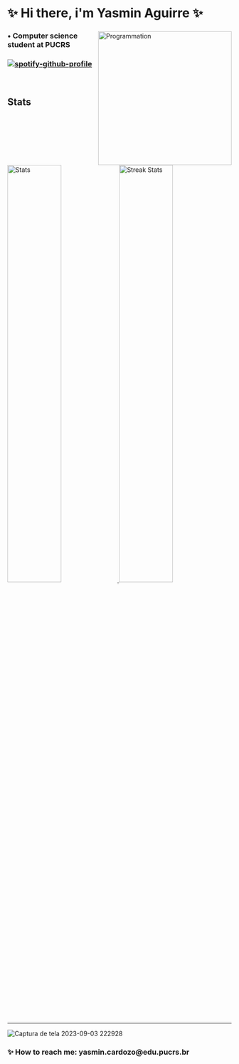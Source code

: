 <!--
**4gu1rr3/4gu1rr3** is a ✨ _special_ ✨ repository because its `README.md` (this file) appears on your GitHub profile.

Here are some ideas to get you started:

- 🔭 I’m currently working on ...
- 🌱 I’m currently learning ...
- 👯 I’m looking to collaborate on ...
- 🤔 I’m looking for help with ...
- 💬 Ask me about ...
- 📫 How to reach me: ...
- 😄 Pronouns: ...
- ⚡ Fun fact: ...
-->
<h1>✨ Hi there, i'm Yasmin Aguirre ✨</h1>

<div>

<img align="right" src="https://github.com/4gu1rr3/4gu1rr3/assets/50997939/cb87018b-5c09-488f-bd64-99fdf2e607c3" alt="Programmation" width="300"/>
<h3> • Computer science student at PUCRS<h3>
    
[![spotify-github-profile](https://spotify-github-profile.vercel.app/api/view?uid=crduqbolsz4nzehkogy4u5hn2&cover_image=true&theme=natemoo-re&show_offline=true&background_color=121212&interchange=true&bar_color=53b14f&bar_color_cover=false)](https://github.com/kittinan/spotify-github-profile)
</div>
    
<br/>

<a>
<h2>Stats</h2>
</a>

<div>
    <a href="https://github-readme-stats.vercel.app">
        <img width="49%" alt="Stats" src="https://github-readme-stats.vercel.app/api?&count_private=true&include_all_commits=true&username=4gu1rr3&theme=onedark&custom_title=GitHub+Stats&hide_border=true"/>
    </a>
    <a href="https://github-readme-streak-stats.herokuapp.com">
        <img width="49%" alt="Streak Stats" src="https://github-readme-streak-stats.herokuapp.com/?user=4gu1rr3&theme=onedark&hide_border=true"/>
    </a>
</div>
<hr>

![Captura de tela 2023-09-03 222928](https://github.com/4gu1rr3/4gu1rr3/assets/50997939/3c18723e-dab5-44aa-ae46-72e48aa14948)

<h3>✨ How to reach me: yasmin.cardozo@edu.pucrs.br</h3>

